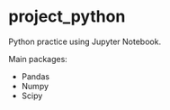 # **project_python**

Python practice using Jupyter Notebook. 

Main packages:
* Pandas
* Numpy
* Scipy


